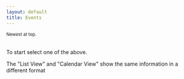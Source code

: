 ```yaml
---
layout: default
title: Events
---
```

<head>
<script src="https://rawgit.com/moment/moment/2.2.1/min/moment.min.js"></script>


</head>

<!-- <div>
     <button class="btn btn-primary" type="button" id="btn1" onclick='getEventsAll()'>List view</button>

  <a href="{% link _docs/services/team-new.md %}" role="button" class="btn btn-primary btn-large">Calendar View</a>

  <a href="{% link _docs/services/event-new.md %}" role="button" class="btn btn-primary btn-large">New Event</a>
   
   <a href="{% link _docs/services/team-new.md %}" role="button" class="btn btn-secondary btn-large">New Team</a>
     <a href="{% link _docs/services/member-new.md %}" role="button" class="btn btn-secondary btn-large">New User</a>
       <a href="{% link _docs/services/places.md %}" role="button" class="btn btn-success btn-large">List Place</a>
      <a href="{% link _docs/services/place-new.md %}" role="button" class="btn btn-success btn-large">New Place</a>
</div> -->


<div class="container">
<small>Newest at top.</small>
    <div id="results"><div>
    <!-- <h1> NEW LIST</h1>-->
    <!-- {% for event in message %}
        {{ event }}
    {% endfor %} -->
</div>
<br>
<p>To start select one of the above.<p>
<p>The "List View" and "Calendar View" show the same information in a different format</p>
<!-- 
<div>
    <button onclick='updateEvents()' id="btn3">Update Events on GitHub</button>
</div> -->

<!-- <div>
    <a href="https://airtable.com/shrEHeEsIbilPyjwI">Click to confirm your attendence.</a>
</div> -->

<!-- <section id="control-center">
    <button id="get-btn">GET Data</button>
    <button id="post-btn">POST Data</button>
</section> -->

 <!-- <script> var exports = {}; </script>
 <script src="{{ site.url }}{{ site.baseurl }}/functions/my-func-get-api.js"></script> -->

<script>
    //Main decision hub sync / await in order.
    async function main(){
        //const events = await eventsList(); //From axios.js. Will return "resoved" section of Promise.
        
        // const events = await axios.get('https://myeventus.netlify.app/.netlify/functions/my-func-get-api')
        const events = await axios.get('https://myeventus.netlify.app/.netlify/functions/events-list')
        .then(res => {
            let data = res.data.data;
            console.log("EVENTS.MD FROM LAMBDA: ", res);
            return data
        })
        .then(e => {
            displayEvents(e);
        })
        .catch(err => {
            console.log("ERROR", err);
        })
        


       //////console.log("Promise has finished eventsListAll", events); //Once above line is completed this is then run.
       //////displayEvents(events);
       //const getAliass = await getAliasList(); //Above
       //console.log("Promise has finished aliasListAll")
    }


    function displayEvents(tempEvents){
        let html = '';
    
        tempEvents.forEach(item => {
            if(item.fields.Confirmed_Text_LU == undefined){
                item.fields.Confirmed_Text_LU = "";
            } 

            const start_date = new Date(item.fields.Date_Start);
            const start_date_moment = new moment(item.fields.Date_Start).fromNow();

            // const events = tempEvents.sort((a,b) =*V* new moment(a.item.fields.Date_Start).format('YYYYMMDD') - new moment(b.item.fields.Date_Start).format('YYYYMMDD'));
            html +=
                `<br>
                <div class="card shadow mb-4">
                    <div class="card-header py-3">
                        <h6 class="m-0 font-weight-bold text-primary">${item.fields.Title}</h6>
                    </div>
                    <div class="card-body">
                        <div class="table-responsive">
                            <table class="table table-bordered" id="22" width="100%" cellspacing="0">
                            <thead><th>Title</th><th>Details</th></thead>
                            <tbody>
                                <tr><td>Status<td>${item.fields.Status}</td></tr>
                                <tr><td>Date / Time<td>${start_date}</td></tr>
                                <tr><td>Starting<td>${start_date_moment}</td></tr>
                                <tr><td>Place</td><td>${item.fields.Title_From_Places_LU}</td></tr>
                                <tr><td>Meet At</td><td>${item.fields.Meeting_From_Places_LU}</td></tr>
                                <tr><td>Place (Info)</td><td>${item.fields.Notes_From_Places_LU}</td></tr>
                                <tr><td>Team Invited</td><td>${item.fields.Team_Invited_Title_Text_LU}</td></tr>
                                <tr><td>Team members Invited</td><td>${item.fields.Team_Members_Invited_Text_FO}</td></tr>
                                <tr><td>Confirmed Attending</td><td>Not working yet.</td></tr>
                            </tbody>
                            </table>
                         <button class="btn btn-danger" type="button" id="delete" onclick="deleteItem('${item.id}')">Delete</button>
                     </div>
                 </div>
             </div>
                `
        });
        //Backup <tr><td>Confrimed Attending</td><td>${item.fields.Author_Text_LU}</td></tr>
        document.getElementById('results').innerHTML = html; 
    }


    $('form').on('submit', function (item) {
         item.preventDefault();
       
    });

    async function deleteItem(item){
       // const response = await removeItem(item, "Event");
       console.log("DELETE ME ", item);
        const events = await axios.post('https://myeventus.netlify.app/.netlify/functions/events-delete', item)
        .then(res => {
            const data = res.data;
            console.log("RESP DELETE: ", res);
            return data
        })
        .catch(err => {
            console.log("ERROR", err);
        })
    };

    function getAliasList(){
        const restHeader = {
            'Authorization':'Bearer keysXtWsXZz4g68dA',
            'Content-Type':'application/json'
        }
        $.ajax({
            url: 'https://api.airtable.com/v0/appNBMp3C4tRCcJFy/Who',
            headers: restHeader
            })
            .then(function(fromAPI){ 
                let data = fromAPI.records;
                console.log("Confirm Alias List: ", data);
                data.map(function(data2){
                    let id = data2.id;
                    let title = data2.fields.Alias;
                    ddConfirm.append($('<option></option>').attr('value', id).text(title));
                
                })
        });
    }
    
    $(document).ready(function() {
        // Realtime Auth listener.
        firebase.auth().onAuthStateChanged(firebaseUser => {
            if(firebaseUser){
                const userName = firebaseUser.displayName;
                const alias = userName.split("|");
                const user = alias[0];
                console.log("This users permissions: ", alias[2]);
                if(alias[2] < 3) {
                    alert("You are NOT authorised yet to CREATE any entries, Wait for Admin to manually allow you!");
                    //$('#submitForm').show();
                }
                else {
                    //$('#submitForm').show();
                }
            }
        });
     
        //For Place drop down / select.
        let ddConfirm = $('#confirm');
        ddConfirm.empty();
        ddConfirm.append('<option selected="true" disabled>Select your alias to confirm..</option>');
        ddConfirm.prop('selectedIndex', 0);

        let html = '';

        //Trigger the main decision tree hub.
        main();

    });
</script>